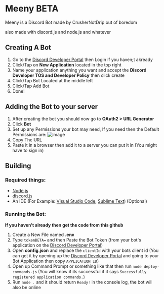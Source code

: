 # **Meeny BETA**
Meeny is a Discord Bot made by CrusherNotDrip out of boredom

also made with discord.js and node.js and whatever
## **Creating A Bot**
1. Go to the [Discord Developer Portal](https://discord.com/developers/applications) then Login if you haven;t akready
2. Click/Tap on **New Application** located in the top right
3. Name your application anything you want and accept the **Discord Developer TOS and Developer Policy** then click create
4. Click/Tap Bot Located at the middle left
5. Click/Tap Add Bot
6. Done!

## **Adding the Bot to your server**
1. After creating the bot you should now go to **OAuth2 > URL Generator**
2. Click **Bot**
3. Set up any Permissions your bot may need, If you need then the Default Permissions are: ![image](https://user-images.githubusercontent.com/90648119/204411506-260999cd-ebc4-4c09-aa9d-f909363a729b.png)
4. Copy The URL
5. Paste it in a browser then add it to a server you can put it in (You might have to sign in)

## **Building**
### **Required things:**
- [Node.js](https://nodejs.org/en/)
- [discord.js](https://discord.js.org/#/)
- An IDE (For Example: [Visual Studio Code](https://code.visualstudio.com), [Sublime Text](https://www.sublimetext.com)) (Optional)

### **Running the Bot:**
**If you haven't already then get the code from this github**
1. Create a New File named **.env**
2. Type `tokenBETA=` and then Paste the Bot Token (from your bot's application on the [Discord Developer Portal](https://discord.com/developers/applications))
3. Open **config.json** and replace the `clientId` with your bots client id (You can get it by opening up the [Discord Developer Portal](https://discord.com/developers/applications) and going to your Bot Application then copy `APPLICATION ID`)
4. Open up Command Prompt or something like that then run `node deploy-commands.js` (You will know if its successful if it says `Successfully registered application commands.`)
5. Run `node .` and it should return `Ready!` in the console log, the bot will also be online